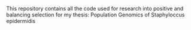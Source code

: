 This repository contains all the code used for research into positive and balancing selection for my thesis: Population Genomics of Staphyloccus epidermidis
